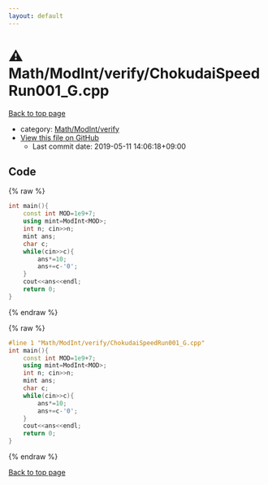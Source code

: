 ```yaml
---
layout: default
---
```


<!-- mathjax config similar to math.stackexchange -->
<script type="text/javascript" async
  src="https://cdnjs.cloudflare.com/ajax/libs/mathjax/2.7.5/MathJax.js?config=TeX-MML-AM_CHTML">
</script>
<script type="text/x-mathjax-config">
  MathJax.Hub.Config({
    TeX: { equationNumbers: { autoNumber: "AMS" }},
    tex2jax: {
      inlineMath: [ ['$','$'] ],
      processEscapes: true
    },
    "HTML-CSS": { matchFontHeight: false },
    displayAlign: "left",
    displayIndent: "2em"
  });
</script>

<script type="text/javascript" src="https://cdnjs.cloudflare.com/ajax/libs/jquery/3.4.1/jquery.min.js"></script>
<script src="https://cdn.jsdelivr.net/npm/jquery-balloon-js@1.1.2/jquery.balloon.min.js" integrity="sha256-ZEYs9VrgAeNuPvs15E39OsyOJaIkXEEt10fzxJ20+2I=" crossorigin="anonymous"></script>
<script type="text/javascript" src="../../../../assets/js/copy-button.js"></script>
<link rel="stylesheet" href="../../../../assets/css/copy-button.css" />


# :warning: Math/ModInt/verify/ChokudaiSpeedRun001_G.cpp

<a href="../../../../index.html">Back to top page</a>

* category: <a href="../../../../index.html#e0e5016c051ec21db3fc8cc97ecf29d0">Math/ModInt/verify</a>
* <a href="{{ site.github.repository_url }}/blob/master/Math/ModInt/verify/ChokudaiSpeedRun001_G.cpp">View this file on GitHub</a>
    - Last commit date: 2019-05-11 14:06:18+09:00




## Code

<a id="unbundled"></a>
{% raw %}
```cpp
int main(){
    const int MOD=1e9+7;
    using mint=ModInt<MOD>;
    int n; cin>>n;
    mint ans;
    char c;
    while(cin>>c){
        ans*=10;
        ans+=c-'0';
    }
    cout<<ans<<endl;
    return 0;
}

```
{% endraw %}

<a id="bundled"></a>
{% raw %}
```cpp
#line 1 "Math/ModInt/verify/ChokudaiSpeedRun001_G.cpp"
int main(){
    const int MOD=1e9+7;
    using mint=ModInt<MOD>;
    int n; cin>>n;
    mint ans;
    char c;
    while(cin>>c){
        ans*=10;
        ans+=c-'0';
    }
    cout<<ans<<endl;
    return 0;
}

```
{% endraw %}

<a href="../../../../index.html">Back to top page</a>

